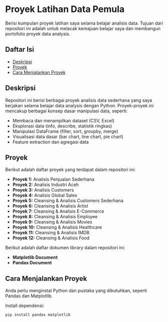 # Proyek Latihan Data Pemula

Berisi kumpulan proyek latihan saya selama belajar analisis data. Tujuan dari repositori ini adalah untuk melacak kemajuan belajar saya dan membangun portofolio proyek data analysis.

## Daftar Isi

* [Deskripsi](#deskripsi)
* [Proyek](#proyek)
* [Cara Menjalankan Proyek](#cara-menjalankan-proyek)
  
## Deskripsi

Repositori ini berisi berbagai proyek analisis data sederhana yang saya kerjakan selama belajar data analysis dengan Python. Proyek-proyek ini mencakup berbagai konsep dasar manipulasi data, seperti:

* Membaca dan menampilkan dataset (CSV, Excel)
* Eksplorasi data (info, describe, statistik ringkas)
* Manipulasi DataFrame (filter, sort, groupby, merge)
* Visualisasi data dasar (bar chart, line chart, pie chart)
* Feature extraction dan agregasi data

## Proyek

Berikut adalah daftar proyek yang terdapat dalam repositori ini:

* **Proyek 1:** Analisis Penjualan Sederhana
* **Proyek 2:** Analisis Industri Aceh
* **Proyek 3:** Analisis Customers
* **Proyek 4:** Analisis Global Sales
* **Proyek 5:** Cleansing & Analisis Customers Sederhana
* **Proyek 6:** Cleansing & Analisis Artist
* **Proyek 7:** Cleansing & Analisis E-Commerce
* **Proyek 8:** Cleansing & Analisis Employee
* **Proyek 9:** Cleansing & Analisis Movies
* **Proyek 10:** Cleansing & Analisis Healthcare
* **Proyek 11:** Cleansing & Analisis IMDB
* **Proyek 12:** Cleansing & Analisis Food

Berikut adalah daftar dokumen library dalam repositori ini:

* **Matplotlib Document**
* **Pandas Document**

## Cara Menjalankan Proyek

Anda perlu menginstal Python dan pustaka yang dibutuhkan, seperti Pandas dan Matplotlib.

Install dependensi:
```bash
pip install pandas matplotlib



